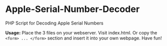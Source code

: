 # Apple-Serial-Number-Decoder
PHP Script for Decoding Apple Serial Numbers

__Usage:__
Place the 3 files on your webserver. Visit index.html. Or copy the `<form> ... </form>` section and insert it into your own webpage. Have fun!
